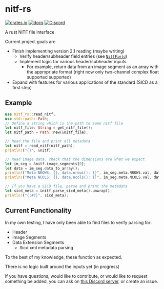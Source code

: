 # nitf-rs

[![crates.io](https://img.shields.io/crates/v/nitf-rs)](https://crates.io/crates/nitf-rs)
[![docs](https://img.shields.io/docsrs/nitf-rs)](https://docs.rs/nitf-rs/latest/nitf_rs/)
[![Discord](https://img.shields.io/discord/1109246714721865810?label=discord&logo=discord&logoColor=white&color=blue)](https://discord.gg/Kg7NwN4XgS)

A rust NITF file interface

Current project goals are
- Finish implementing version 2.1 reading (maybe writing)
  - Verify header/subheader field entries (see [`NitfField`](https://docs.rs/nitf-rs/0.1.4/nitf_rs/nitf_2_1/types/struct.NitfField.html))
  - Implement logic for various header/subheader inputs
      - For example, return data from an image segment as an array with the appropriate format (right now only two-channel complex float supported supported)
- Expand with features for various applications of the standard (SICD as a first step)


## Example

```rust
use nitf_rs::read_nitf;
use std::path::Path;
// Define a string which is the path to some nitf file
let nitf_file: String = get_nitf_file();
let nitf_path = Path::new(&nitf_file);

// Read the file and print all metadata
let nitf = read_nitf(nitf_path);
println!("{}", &nitf);

// Read image data, check that the dimensions are what we expect
let im_seg = &nitf.image_segments[0];
let data = im_seg.data_to_array();
println!("Meta NROWS: {}, data.nrows(): {}", im_seg.meta.NROWS.val, data.nrows());
println!("Meta NCOLS: {}, data.ncols(): {}", im_seg.meta.NCOLS.val, data.ncols());

// If you have a SICD file, parse and print the metadata
let sicd_meta = &nitf.parse_sicd_meta().unwrap();
println!("{:#?}", sicd_meta);
```

## Current Functionality

In my own testing, I have only been able to find files to verify parsing for:
- Header
- Image Segments
- Data Extension Segments
  - Sicd xml metadata parsing

To the best of my knowledge, these function as expected.

There is no logic built around the inputs yet (in progress)

If you have questions, would like to contribute, or would like to request
something be added, you can ask on [this Discord server](https://discord.gg/Kg7NwN4XgS), or create an issue.

